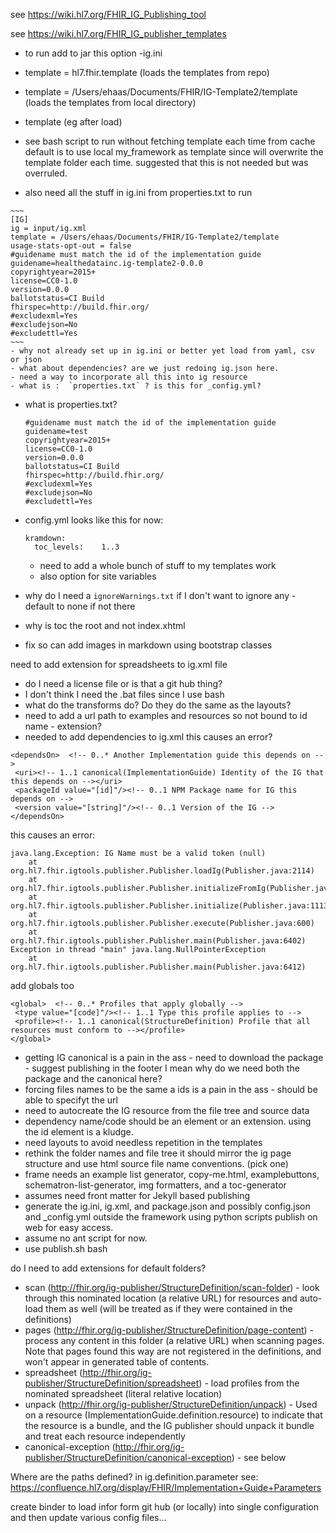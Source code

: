 see https://wiki.hl7.org/FHIR_IG_Publishing_tool

see https://wiki.hl7.org/FHIR_IG_publisher_templates

-  to run add to jar this option  -ig.ini

  - template = hl7.fhir.template  (loads the templates from repo)
  - template = /Users/ehaas/Documents/FHIR/IG-Template2/template  (loads the templates from local directory)
  - template (eg after load)

   - see bash script to run without fetching template each time from cache default is to use local my_framework as template since will overwrite the template folder each time. suggested that this is not needed but was overruled.

   - also need all the stuff in ig.ini from properties.txt to run

    ~~~
    [IG]
    ig = input/ig.xml
    template = /Users/ehaas/Documents/FHIR/IG-Template2/template
    usage-stats-opt-out = false
    #guidename must match the id of the implementation guide
    guidename=healthedatainc.ig-template2-0.0.0
    copyrightyear=2015+
    license=CC0-1.0
    version=0.0.0
    ballotstatus=CI Build
    fhirspec=http://build.fhir.org/
    #excludexml=Yes
    #excludejson=No
    #excludettl=Yes
    ~~~
    - why not already set up in ig.ini or better yet load from yaml, csv or json
    - what about dependencies? are we just redoing ig.json here.
    - need a way to incorporate all this into ig resource
    - what is :  `properties.txt` ? is this for _config.yml?

  - what is properties.txt?

      ```
      #guidename must match the id of the implementation guide
      guidename=test
      copyrightyear=2015+
      license=CC0-1.0
      version=0.0.0
      ballotstatus=CI Build
      fhirspec=http://build.fhir.org/
      #excludexml=Yes
      #excludejson=No
      #excludettl=Yes
      ```

- config.yml looks like this for now:

    ~~~
    kramdown:
      toc_levels:    1..3
    ~~~
     - need to add a whole bunch of stuff to my templates work
     - also option for site variables

- why do I need a `ignoreWarnings.txt` if I don't want to ignore any  - default to none if not there
- why is toc the root and not index.xhtml
- fix so can add images in markdown using bootstrap classes

need to add extension for spreadsheets to ig.xml file

- do I need a license file or is that a git hub thing?
- I don't think I need the .bat files since I use bash
- what do the transforms do?  Do they do the same as the layouts?
- need to add a url path to examples and resources so not bound to id name - extension?
- needed to add dependencies to ig.xml this causes an error?

~~~
<dependsOn>  <!-- 0..* Another Implementation guide this depends on -->
 <uri><!-- 1..1 canonical(ImplementationGuide) Identity of the IG that this depends on --></uri>
 <packageId value="[id]"/><!-- 0..1 NPM Package name for IG this depends on -->
 <version value="[string]"/><!-- 0..1 Version of the IG -->
</dependsOn>
~~~

this causes an error:

~~~
java.lang.Exception: IG Name must be a valid token (null)
	at org.hl7.fhir.igtools.publisher.Publisher.loadIg(Publisher.java:2114)
	at org.hl7.fhir.igtools.publisher.Publisher.initializeFromIg(Publisher.java:1408)
	at org.hl7.fhir.igtools.publisher.Publisher.initialize(Publisher.java:1113)
	at org.hl7.fhir.igtools.publisher.Publisher.execute(Publisher.java:600)
	at org.hl7.fhir.igtools.publisher.Publisher.main(Publisher.java:6402)
Exception in thread "main" java.lang.NullPointerException
	at org.hl7.fhir.igtools.publisher.Publisher.main(Publisher.java:6412)
~~~

add globals too

~~~
<global>  <!-- 0..* Profiles that apply globally -->
 <type value="[code]"/><!-- 1..1 Type this profile applies to -->
 <profile><!-- 1..1 canonical(StructureDefinition) Profile that all resources must conform to --></profile>
</global>
~~~

- getting IG canonical is a pain in the ass  - need to download the  package - suggest publishing in the footer I mean why do we need both the package and the canonical here?
- forcing files names to be the same a ids is a pain in the ass - should be able to specifyt the url
- need to autocreate the IG resource from the file tree and source data
- dependency name/code should be an element or an extension.  using the id element is a kludge.
- need layouts to avoid needless repetition in the templates
- rethink the folder names and file tree it should mirror the ig page structure and use html source file name conventions. (pick one)
- frame needs an example list generator, copy-me.html, examplebuttons, schematron-list-generator, img formatters, and a toc-generator
- assumes need front matter for Jekyll based publishing
- generate the ig.ini, ig.xml, and package.json and possibly config.json and _config.yml outside the framework using python scripts publish on web for easy access.
- assume no ant script for now.
- use publish.sh bash

do I need to add extensions for default folders?

- scan (http://fhir.org/ig-publisher/StructureDefinition/scan-folder) - look through this nominated location (a relative URL) for resources and auto-load them as well (will be treated as if they were contained in the definitions)
- pages (http://fhir.org/ig-publisher/StructureDefinition/page-content) - process any content in this folder (a relative URL) when scanning pages. Note that pages found this way are not registered in the definitions, and won't appear in generated table of contents.
- spreadsheet (http://fhir.org/ig-publisher/StructureDefinition/spreadsheet) - load profiles from the nominated spreadsheet (literal relative location)
- unpack (http://fhir.org/ig-publisher/StructureDefinition/unpack) - Used on a resource (ImplementationGuide.definition.resource) to indicate that the resource is a bundle, and the IG publisher should unpack it bundle and treat each resource independently
- canonical-exception (http://fhir.org/ig-publisher/StructureDefinition/canonical-exception) - see below

Where are the paths defined? in  ig.definition.parameter  see: https://confluence.hl7.org/display/FHIR/Implementation+Guide+Parameters

create binder to load infor form git hub (or locally)  into single configuration and then update various config files...
